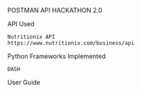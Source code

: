 POSTMAN API HACKATHON 2.0
	
API Used

	Nutritionix API
	https://www.nutritionix.com/business/api
Python Frameworks Implemented

	DASH
User Guide
	
